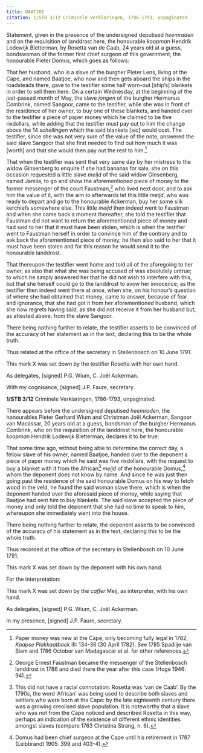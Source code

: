 ```yaml
---
title: BAATJOE
citation: 1/STB 3/12 Criminele Verklaringen, 1786-1793, unpaginated.
---
```


Statement, given in the presence of the undersigned deputised *heemraden* and on the requisition of landdrost here, the honourable *koopman* Hendrik Lodewijk Bletterman, by Rosetta van de Caab, 24 years old at a guess, bondswoman of the former first chief surgeon of this government, the honourable Pieter Domus, which goes as follows:

That her husband, who is a slave of the burgher Pieter Lens, living at the Cape, and named Baatjoe, who now and then gets aboard the ships in the roadsteads there, gave to the testifier some half worn-out \[ship’s\] blankets in order to sell them here. On a certain Wednesday, at the beginning of the just-passed month of May, the slave *jongen* of the burgher Hermanus Combrink, named Sangoor, came to the testifier, while she was in front of the residence of her owner, to buy one of these blankets, and handed over to the testifier a piece of paper money which he claimed to be five rixdollars, while adding that the testifier must pay out to him the change above the 14 *schellingen* which the said blankets \[*sic*\] would cost. The testifier, since she was not very sure of the value of the note, answered the said slave Sangoor that she first needed to find out how much it was \[worth\] and that she would then pay out the rest to him.[^1]

That when the testifier was sent that very same day by her mistress to the widow Ginsenberg to enquire if she had bananas for sale, she on this occasion requested a little slave *meijd* of the said widow Ginsenberg, named Jamila, to go and show the aforementioned piece of money to the former messenger of the court Faustman,[^2] who lived next door, and to ask him the value of it, with the aim to afterwards let this little *meijd*, who was ready to depart and go to the honourable Ackerman, buy her some silk kerchiefs somewhere else. This little *meijd* then indeed went to Faustman and when she came back a moment thereafter, she told the testifier that Faustman did not want to return the aforementioned piece of money and had said to her that it must have been stolen, which is when the testifier went to Faustman herself in order to convince him of the contrary and to ask back the aforementioned piece of money; he then also said to her that it must have been stolen and for this reason he would send it to the honourable landdrost.

That thereupon the testifier went home and told all of the aforegoing to her owner, as also that what she was being accused of was absolutely untrue; to which he simply answered her that he did not wish to interfere with this, but that she herself could go to the landdrost to avow her innocence; as the testifier then indeed went there at once, when she, on his honour’s question of where she had obtained that money, came to answer, because of fear and ignorance, that she had got it from her aforementioned husband, which she now regrets having said, as she did not receive it from her husband but, as attested above, from the slave Sangoor.

There being nothing further to relate, the testifier asserts to be convinced of the accuracy of her statement as in the text, declaring this to be the whole truth.

Thus related at the office of the secretary in Stellenbosch on 10 June 1791.

This mark X was set down by the testifier Rosetta with her own hand.

As delegates, \[signed\] P.G. Wium, C. Joël Ackerman.

With my cognisance, \[signed\] J.P. Faure, secretary.

**1/STB 3/12** Criminele Verklaringen, 1786-1793, unpaginated.

There appears before the undersigned deputised *heemraden*, the honourables Pieter Gerhard Wium and Christman Joël Ackerman, Sangoor van Macassar, 20 years old at a guess, bondsman of the burgher Hermanus Combrink, who on the requisition of the landdrost here, the honourable *koopman* Hendrik Lodewijk Bletterman, declares it to be true:

That some time ago, without being able to determine the correct day, a fellow slave of his owner, named Baatjoe, handed over to the deponent a piece of paper money which he said was five rixdollars, with the request to buy a blanket with it from the African[^3] *meijd* of the honourable Domus,[^4] whom the deponent does not know by name. And since he was just then going past the residence of the said honourable Domus on his way to fetch wood in the veld, he found the said woman slave there, which is when the deponent handed over the aforesaid piece of money, while saying that Baatjoe had sent him to buy blankets. The said slave accepted the piece of money and only told the deponent that she had no time to speak to him, whereupon she immediately went into the house.

There being nothing further to relate, the deponent asserts to be convinced of the accuracy of his statement as in the text, declaring this to be the whole truth.

Thus recorded at the office of the secretary in Stellenbosch on 10 June 1791.

This mark X was set down by the deponent with his own hand.

For the interpretation:

This mark X was set down by the *caffer* Meij, as interpreter, with his own hand.

As delegates, \[signed\] P.G. Wium, C. Joël Ackerman.

In my presence, \[signed\] J.P. Faure, secretary.

[^1]: Paper money was new at the Cape, only becoming fully legal in 1782, *Kaapse Plakkaatboek* III: 134-36 (30 April 1782). See 1785 Spadilje van Siam and 1786 October van Madagascar et al. for other references.

[^2]: George Ernest Faustman became the messenger of the Stellenbosch landdrost in 1786 and died there the year after this case (Hoge 1946: 94).

[^3]: This did not have a racial connotation: Rosetta was ‘van de Caab’. By the 1790s, the word ‘African’ was being used to describe both slaves and settlers who were born at the Cape: by the late eighteenth century there was a growing creolised slave population. It is noteworthy that a slave who was not from the Cape noticed and described Rosetta in this way, perhaps an indication of the existence of different ethnic identities amongst slaves (compare 1763 Christina Strang, n. 6).

[^4]: Domus had been chief surgeon at the Cape until his retirement in 1787 (Leibbrandt 1905: 399 and 403-4).